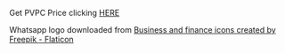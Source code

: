 Get PVPC Price clicking [HERE](https://api.whatsapp.com/send?phone=34722203982)

Whatsapp logo downloaded from <a href="https://www.flaticon.com/free-icons/business-and-finance" title="business and finance icons">Business and finance icons created by Freepik - Flaticon</a>
